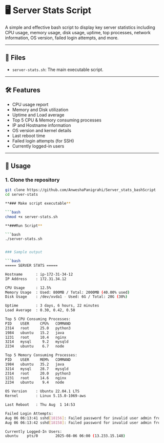 # 🖥️ Server Stats Script

A simple and effective bash script to display key server statistics including CPU usage, memory usage, disk usage, uptime, top processes, network information, OS version, failed login attempts, and more.

---

## 📂 Files

- `server-stats.sh`: The main executable script.

---

## 🛠️ Features

- CPU usage report
- Memory and Disk utilization
- Uptime and Load average
- Top 5 CPU & Memory consuming processes
- IP and Hostname information
- OS version and kernel details
- Last reboot time
- Failed login attempts (for SSH)
- Currently logged-in users

---

## 🚀 Usage

### 1. Clone the repository

```bash
git clone https://github.com/AnweshaPanigrahi/Server_stats_bashScript
cd server-stats

**### Make script executable**

```bash
chmod +x server-stats.sh

**###Run Script**

```bash
./server-stats.sh


### Sample output

```bash
===== SERVER STATS =====

Hostname      : ip-172-31-34-12
IP Address    : 172.31.34.12

CPU Usage     : 12.5%
Memory Usage  : Used: 800MB / Total: 2000MB (40.00% used)
Disk Usage    : /dev/xvda1 - Used: 6G / Total: 20G (30%)

Uptime        : 3 days, 6 hours, 22 minutes
Load Average  : 0.30, 0.42, 0.50

Top 5 CPU Consuming Processes:
PID    USER     CPU%   COMMAND
2314   root     25.0   python3
1984   ubuntu   15.2   java
1231   root     10.4   nginx
3214   mysql     9.2   mysqld
2234   ubuntu    6.7   node

Top 5 Memory Consuming Processes:
PID    USER     MEM%   COMMAND
1984   ubuntu   35.2   java
3214   mysql    28.7   mysqld
2314   root     20.0   python3
1231   root     14.6   nginx
2234   ubuntu    9.4   node

OS Version    : Ubuntu 22.04.1 LTS
Kernel        : Linux 5.15.0-1069-aws

Last Reboot   : Thu Aug  1 14:53

Failed Login Attempts:
Aug 06 06:13:41 sshd[18156]: Failed password for invalid user admin from 92.118.39.165 port 48416 ssh2
Aug 06 06:13:42 sshd[18158]: Failed password for invalid user admin from 92.118.39.165 port 48416 ssh2

Currently Logged-In Users:
ubuntu    pts/0        2025-08-06 06:00 (13.233.15.148)
